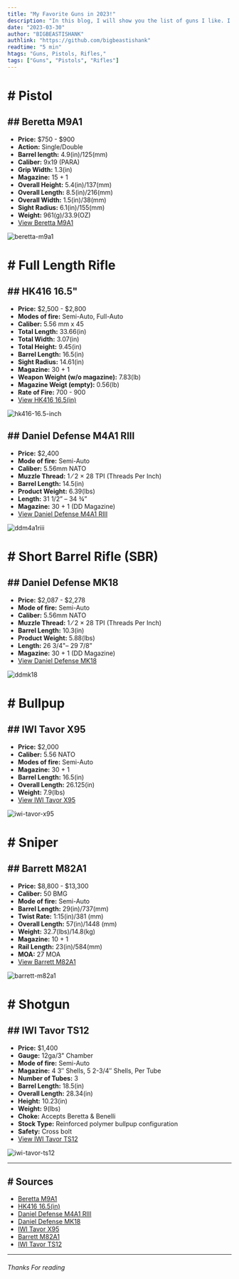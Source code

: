 ```yaml
---
title: "My Favorite Guns in 2023!"
description: "In this blog, I will show you the list of guns I like. I have different guns in different categories like bullpups, rifles, pistols, etc. You will get to know all the details of that gun in the blog itself."
date: "2023-03-30"
author: "BIGBEASTISHANK"
authlink: "https://github.com/bigbeastishank"
readtime: "5 min"
htags: "Guns, Pistols, Rifles,"
tags: ["Guns", "Pistols", "Rifles"]
---
```


# # Pistol

## ## Beretta M9A1

- **Price:** $750 - $900
- **Action:** Single/Double
- **Barrel length:** 4.9(in)/125(mm)
- **Caliber:** 9x19 (PARA)
- **Grip Width:** 1.3(in)
- **Magazine:** 15 + 1
- **Overall Height:** 5.4(in)/137(mm)
- **Overall Length:** 8.5(in)/216(mm)
- **Overall Width:** 1.5(in)/38(mm)
- **Sight Radius:** 6.1(in)/155(mm)
- **Weight:** 961(g)/33.9(OZ)
- [View Beretta M9A1](https://www.beretta.com/en-us/m9a1/)

![beretta-m9a1](/img/blog/fav-guns-2023/beretta-m9a1.webp)

# # Full Length Rifle

## ## HK416 16.5"

- **Price:** $2,500 - $2,800
- **Modes of fire:** Semi-Auto, Full-Auto
- **Caliber:** 5.56 mm x 45
- **Total Length:** 33.66(in)
- **Total Width:** 3.07(in)
- **Total Height:** 9.45(in)
- **Barrel Length:** 16.5(in)
- **Sight Radius:** 14.61(in)
- **Magazine:** 30 + 1
- **Weapon Weight (w/o magazine):** 7.83(lb)
- **Magazine Weigt (empty):** 0.56(lb)
- **Rate of Fire:** 700 - 900
- [View HK416 16.5(in)](https://hk-usa.com/hk-models/hk416-16-5/)

![hk416-16.5-inch](/img/blog/fav-guns-2023/hk416-16.5-inch.jpg)

## ## Daniel Defense M4A1 RIII

- **Price:** $2,400
- **Mode of fire:** Semi-Auto
- **Caliber:** 5.56mm NATO
- **Muzzle Thread:** 1 ⁄ 2 × 28 TPI (Threads Per Inch)
- **Barrel Length:** 14.5(in)
- **Product Weight:** 6.39(lbs)
- **Length:** 31 1/2” – 34 ¾”
- **Magazine:** 30 + 1 (DD Magazine)
- [View Daniel Defense M4A1 RIII](https://danieldefense.com/m4a1-riii.html)

![ddm4a1riii](/img/blog/fav-guns-2023/ddm4a1riii.jpg)

# # Short Barrel Rifle (SBR)

## ## Daniel Defense MK18

- **Price:** $2,087 - $2,278
- **Mode of fire:** Semi-Auto
- **Caliber:** 5.56mm NATO
- **Muzzle Thread:** 1 ⁄ 2 × 28 TPI (Threads Per Inch)
- **Barrel Length:** 10.3(in)
- **Product Weight:** 5.88(lbs)
- **Length:** 26 3/4"– 29 7/8”
- **Magazine:** 30 + 1 (DD Magazine)
- [View Daniel Defense MK18](https://danieldefense.com/mk18-sbr.html)

![ddmk18](/img/blog/fav-guns-2023/ddmk18.jpg)

# # Bullpup

## ## IWI Tavor X95

- **Price:** $2,000
- **Caliber:** 5.56 NATO
- **Modes of fire:** Semi-Auto
- **Magazine:** 30 + 1
- **Barrel Length:** 16.5(in)
- **Overall Length:** 26.125(in)
- **Weight:** 7.9(lbs)
- [View IWI Tavor X95](https://iwi.us/product/tavor-x95-5-56-nato-w16-barrel/)

![iwi-tavor-x95](/img/blog/fav-guns-2023/iwi-tavor-x95.jpg)

# # Sniper

## ## Barrett M82A1

- **Price:** $8,800 - $13,300
- **Caliber:** 50 BMG
- **Mode of fire:** Semi-Auto
- **Barrel Length:** 29(in)/737(mm)
- **Twist Rate:** 1:15(in)/381 (mm)
- **Overall Length:** 57(in)/1448 (mm)
- **Weight:** 32.7(lbs)/14.8(kg)
- **Magazine:** 10 + 1
- **Rail Length:** 23(in)/584(mm)
- **MOA:** 27 MOA
- [View Barrett M82A1](https://barrett.net/products/firearms/model-82a1/)

![barrett-m82a1](/img/blog/fav-guns-2023/barrett-m82a1.png)

# # Shotgun

## ## IWI Tavor TS12

- **Price:** $1,400
- **Gauge:** 12ga/3" Chamber
- **Mode of fire:** Semi-Auto
- **Magazine:** 4 3″ Shells, 5 2-3/4″ Shells, Per Tube
- **Number of Tubes:** 3
- **Barrel Length:** 18.5(in)
- **Overall Length:** 28.34(in)
- **Height:** 10.23(in)
- **Weight:** 9(lbs)
- **Choke:** Accepts Beretta & Benelli
- **Stock Type:** Reinforced polymer bullpup configuration
- **Safety:** Cross bolt
- [View IWI Tavor TS12](https://iwi.us/product/tavor-ts12/)

![iwi-tavor-ts12](/img/blog/fav-guns-2023/iwi-tavor-ts12.jpg)

---

## # Sources

- [Beretta M9A1](https://www.beretta.com/en-us/m9a1/)
- [HK416 16.5(in)](https://hk-usa.com/hk-models/hk416-16-5/)
- [Daniel Defense M4A1 RIII](https://danieldefense.com/m4a1-riii.html)
- [Daniel Defense MK18](https://danieldefense.com/mk18-sbr.html)
- [IWI Tavor X95](https://iwi.us/product/tavor-x95-5-56-nato-w16-barrel/)
- [Barrett M82A1](https://barrett.net/products/firearms/model-82a1/)
- [IWI Tavor TS12](https://iwi.us/product/tavor-ts12/)

---

###### Thanks For reading
